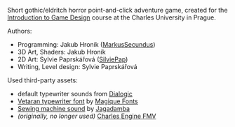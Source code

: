
Short gothic/eldritch horror point-and-click adventure game, created for the [Introduction to Game Design](https://gamedev.cuni.cz/study/courses-history/courses-2023-2024/) course at the Charles University in Prague.

Authors:
 - Programming: Jakub Hroník ([MarkusSecundus](https://github.com/MarkusSecundus))
 - 3D Art, Shaders: Jakub Hroník
 - 2D Art: Sylvie Paprskářová ([SilviePap](https://github.com/SilviePap))
 - Writing, Level design: Sylvie Paprskářová

Used third-party assets:
 - default typewriter sounds from [Dialogic](https://github.com/coppolaemilio/dialogic)
 - [Vetaran typewriter font](https://www.1001fonts.com/veteran-typewriter-font.html) by [Magique Fonts](https://www.1001fonts.com/users/magique/)
 - [Sewing machine sound](https://freesound.org/people/Jagadamba/sounds/257020/) by [Jagadamba](https://freesound.org/people/Jagadamba/)
 - *(originally, no longer used)* [Charles Engine FMV](https://charlesgames.net/charles-engine/)